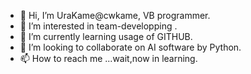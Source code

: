 - 👋 Hi, I’m UraKame@cwkame, VB programmer.
- 👀 I’m interested in team-developping .
- 🌱 I’m currently learning usage of GITHUB.
- 💞️ I’m looking to collaborate on AI software by Python. 
- 📫 How to reach me ...wait,now in learning.

<!---
cwkame/cwkame is a ✨ special ✨ repository because its `README.md` (this file) appears on your GitHub profile.
You can click the Preview link to take a look at your changes.
--->
